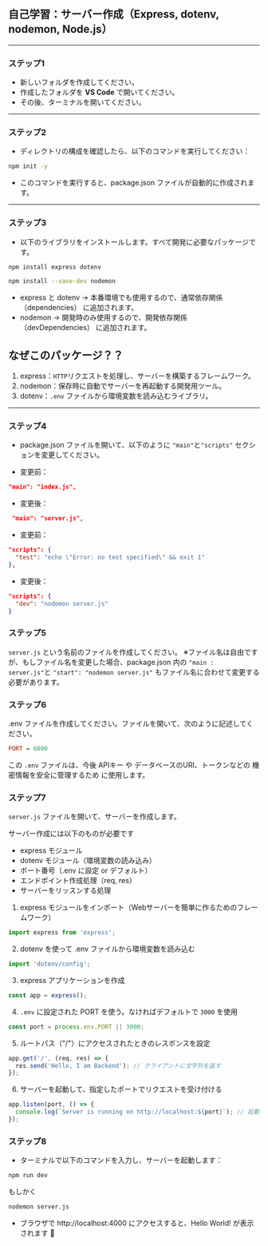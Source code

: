 ## 自己学習：サーバー作成（Express, dotenv, nodemon, Node.js）

---

### ステップ1

- 新しいフォルダを作成してください。  
- 作成したフォルダを **VS Code** で開いてください。  
- その後、ターミナルを開いてください。

---

### ステップ2

- ディレクトリの構成を確認したら、以下のコマンドを実行してください：

```bash
npm init -y
``` 
- このコマンドを実行すると、package.json ファイルが自動的に作成されます。
---

### ステップ3

- 以下のライブラリをインストールします。すべて開発に必要なパッケージです。
```bash
npm install express dotenv
```

```bash
npm install --save-dev nodemon
```
- express と dotenv → 本番環境でも使用するので、通常依存関係（dependencies） に追加されます。
- nodemon → 開発時のみ使用するので、開発依存関係（devDependencies） に追加されます。

## なぜこのパッケージ？？
1. express：`HTTP`リクエストを処理し、サーバーを構築するフレームワーク。
2. nodemon：保存時に自動でサーバーを再起動する開発用ツール。
3. dotenv：`.env` ファイルから環境変数を読み込むライブラリ。

---

### ステップ4
- package.json ファイルを開いて、以下のように `"main"`と`"scripts"` セクションを変更してください。
 
- 変更前：
 ```json
 "main": "index.js",
```

- 変更後：
```json
 "main": "server.js",
```
- 変更前：
```json 
"scripts": {
  "test": "echo \"Error: no test specified\" && exit 1"
},
```

- 変更後：
```json 
"scripts": {
  "dev": "nodemon server.js"
}
```

### ステップ5
`server.js` という名前のファイルを作成してください。
※ファイル名は自由ですが、もしファイル名を変更した場合、package.json 内の `"main : server.js"`と `"start": "nodemon server.js"` もファイル名に合わせて変更する必要があります。

### ステップ6
.env ファイルを作成してください。ファイルを開いて、次のように記述してください。
```ini
PORT = 6000
```
この `.env` ファイルは、今後 APIキー や データベースのURI、トークンなどの 機密情報を安全に管理するため に使用します。

### ステップ7
`server.js` ファイルを開いて、サーバーを作成します。

サーバー作成には以下のものが必要です
- express モジュール
- dotenv モジュール（環境変数の読み込み）
- ポート番号（.env に設定 or デフォルト）
- エンドポイント作成処理（req, res）
- サーバーをリッスンする処理

1. express モジュールをインポート（Webサーバーを簡単に作るためのフレームワーク）
```javascript
import express from 'express';
```

2. dotenv を使って .env ファイルから環境変数を読み込む
```javascript
import 'dotenv/config';
```

3. express アプリケーションを作成
```javascript
const app = express();
```

4. `.env` に設定された PORT を使う。なければデフォルトで `3000` を使用
```javascript
const port = process.env.PORT || 3000;
```

5. ルートパス（"/"）にアクセスされたときのレスポンスを設定
```javascript
app.get('/', (req, res) => {
  res.send('Hello, I am Backend'); // クライアントに文字列を返す
});
```

6. サーバーを起動して、指定したポートでリクエストを受け付ける

```javascript
app.listen(port, () => {
  console.log(`Server is running on http://localhost:${port}`); // 起動成功時のログ出力
});
```
### ステップ8
- ターミナルで以下のコマンドを入力し、サーバーを起動します：
```bash
npm run dev
```
もしかく
```bash
nodemon server.js
```

- ブラウザで http://localhost:4000 にアクセスすると、Hello World! が表示されます 🎉
